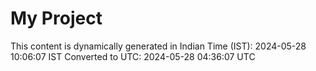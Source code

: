 # My Project

This content is dynamically generated in Indian Time (IST): 2024-05-28 10:06:07 IST
Converted to UTC: 2024-05-28 04:36:07 UTC
